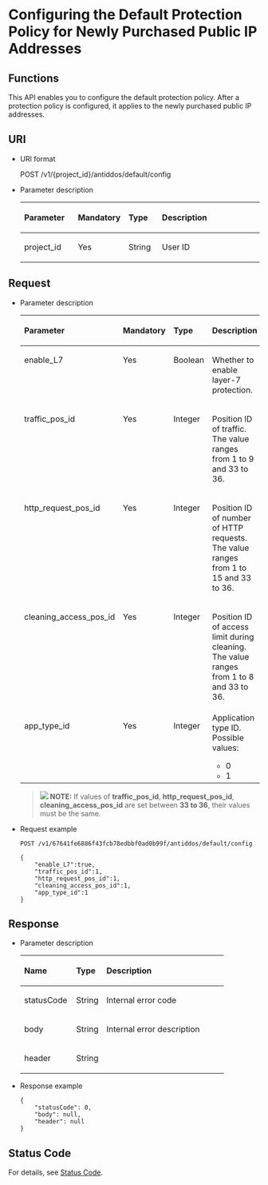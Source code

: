 # Configuring the Default Protection Policy for Newly Purchased Public IP Addresses<a name="antiddos_02_0038"></a>

## Functions<a name="section621837"></a>

This API enables you to configure the default protection policy. After a protection policy is configured, it applies to the newly purchased public IP addresses.

## URI<a name="section5596537"></a>

-   URI format

    POST /v1/\{project\_id\}/antiddos/default/config

-   Parameter description

    <a name="table1988636"></a>
    <table><thead align="left"><tr id="row48062879"><th class="cellrowborder" valign="top" width="22.467753224677534%" id="mcps1.1.5.1.1"><p id="p779118"><a name="p779118"></a><a name="p779118"></a>Parameter</p>
    </th>
    <th class="cellrowborder" valign="top" width="20.537946205379463%" id="mcps1.1.5.1.2"><p id="p63108622"><a name="p63108622"></a><a name="p63108622"></a>Mandatory</p>
    </th>
    <th class="cellrowborder" valign="top" width="14.038596140385962%" id="mcps1.1.5.1.3"><p id="p11524775"><a name="p11524775"></a><a name="p11524775"></a>Type</p>
    </th>
    <th class="cellrowborder" valign="top" width="42.955704429557045%" id="mcps1.1.5.1.4"><p id="p61091552"><a name="p61091552"></a><a name="p61091552"></a>Description</p>
    </th>
    </tr>
    </thead>
    <tbody><tr id="row49468641"><td class="cellrowborder" valign="top" width="22.467753224677534%" headers="mcps1.1.5.1.1 "><p id="p47536979"><a name="p47536979"></a><a name="p47536979"></a>project_id</p>
    </td>
    <td class="cellrowborder" valign="top" width="20.537946205379463%" headers="mcps1.1.5.1.2 "><p id="p25290077"><a name="p25290077"></a><a name="p25290077"></a>Yes</p>
    </td>
    <td class="cellrowborder" valign="top" width="14.038596140385962%" headers="mcps1.1.5.1.3 "><p id="p35230376"><a name="p35230376"></a><a name="p35230376"></a>String</p>
    </td>
    <td class="cellrowborder" valign="top" width="42.955704429557045%" headers="mcps1.1.5.1.4 "><p id="p35088220"><a name="p35088220"></a><a name="p35088220"></a>User ID</p>
    </td>
    </tr>
    </tbody>
    </table>


## Request<a name="section50368838"></a>

-   Parameter description

    <a name="table1660410"></a>
    <table><thead align="left"><tr id="row30785969"><th class="cellrowborder" valign="top" width="30.3%" id="mcps1.1.5.1.1"><p id="p10635570"><a name="p10635570"></a><a name="p10635570"></a>Parameter</p>
    </th>
    <th class="cellrowborder" valign="top" width="18.98%" id="mcps1.1.5.1.2"><p id="p56174843"><a name="p56174843"></a><a name="p56174843"></a>Mandatory</p>
    </th>
    <th class="cellrowborder" valign="top" width="13.94%" id="mcps1.1.5.1.3"><p id="p53868469"><a name="p53868469"></a><a name="p53868469"></a>Type</p>
    </th>
    <th class="cellrowborder" valign="top" width="36.78%" id="mcps1.1.5.1.4"><p id="p1269896"><a name="p1269896"></a><a name="p1269896"></a>Description</p>
    </th>
    </tr>
    </thead>
    <tbody><tr id="row35752731"><td class="cellrowborder" valign="top" width="30.3%" headers="mcps1.1.5.1.1 "><p id="p10290070"><a name="p10290070"></a><a name="p10290070"></a>enable_L7</p>
    </td>
    <td class="cellrowborder" valign="top" width="18.98%" headers="mcps1.1.5.1.2 "><p id="p28189346"><a name="p28189346"></a><a name="p28189346"></a>Yes</p>
    </td>
    <td class="cellrowborder" valign="top" width="13.94%" headers="mcps1.1.5.1.3 "><p id="p1635686"><a name="p1635686"></a><a name="p1635686"></a>Boolean</p>
    </td>
    <td class="cellrowborder" valign="top" width="36.78%" headers="mcps1.1.5.1.4 "><p id="p65381771"><a name="p65381771"></a><a name="p65381771"></a>Whether to enable layer-7 protection.</p>
    </td>
    </tr>
    <tr id="row51565033"><td class="cellrowborder" valign="top" width="30.3%" headers="mcps1.1.5.1.1 "><p id="p16018178"><a name="p16018178"></a><a name="p16018178"></a>traffic_pos_id</p>
    </td>
    <td class="cellrowborder" valign="top" width="18.98%" headers="mcps1.1.5.1.2 "><p id="p22404047"><a name="p22404047"></a><a name="p22404047"></a>Yes</p>
    </td>
    <td class="cellrowborder" valign="top" width="13.94%" headers="mcps1.1.5.1.3 "><p id="p367798481566"><a name="p367798481566"></a><a name="p367798481566"></a>Integer</p>
    </td>
    <td class="cellrowborder" valign="top" width="36.78%" headers="mcps1.1.5.1.4 "><p id="p24544935"><a name="p24544935"></a><a name="p24544935"></a>Position ID of traffic. The value ranges from 1 to 9 and 33 to 36.</p>
    </td>
    </tr>
    <tr id="row19577827"><td class="cellrowborder" valign="top" width="30.3%" headers="mcps1.1.5.1.1 "><p id="p42300179"><a name="p42300179"></a><a name="p42300179"></a>http_request_pos_id</p>
    </td>
    <td class="cellrowborder" valign="top" width="18.98%" headers="mcps1.1.5.1.2 "><p id="p3762492"><a name="p3762492"></a><a name="p3762492"></a>Yes</p>
    </td>
    <td class="cellrowborder" valign="top" width="13.94%" headers="mcps1.1.5.1.3 "><p id="p2257395515612"><a name="p2257395515612"></a><a name="p2257395515612"></a>Integer</p>
    </td>
    <td class="cellrowborder" valign="top" width="36.78%" headers="mcps1.1.5.1.4 "><p id="p56757654"><a name="p56757654"></a><a name="p56757654"></a>Position ID of number of HTTP requests. The value ranges from 1 to 15 and 33 to 36.</p>
    </td>
    </tr>
    <tr id="row41056841"><td class="cellrowborder" valign="top" width="30.3%" headers="mcps1.1.5.1.1 "><p id="p37269850"><a name="p37269850"></a><a name="p37269850"></a>cleaning_access_pos_id</p>
    </td>
    <td class="cellrowborder" valign="top" width="18.98%" headers="mcps1.1.5.1.2 "><p id="p66067912"><a name="p66067912"></a><a name="p66067912"></a>Yes</p>
    </td>
    <td class="cellrowborder" valign="top" width="13.94%" headers="mcps1.1.5.1.3 "><p id="p1659686615617"><a name="p1659686615617"></a><a name="p1659686615617"></a>Integer</p>
    </td>
    <td class="cellrowborder" valign="top" width="36.78%" headers="mcps1.1.5.1.4 "><p id="p15422169"><a name="p15422169"></a><a name="p15422169"></a>Position ID of access limit during cleaning. The value ranges from 1 to 8 and 33 to 36.</p>
    </td>
    </tr>
    <tr id="row4581796"><td class="cellrowborder" valign="top" width="30.3%" headers="mcps1.1.5.1.1 "><p id="p35581233"><a name="p35581233"></a><a name="p35581233"></a>app_type_id</p>
    </td>
    <td class="cellrowborder" valign="top" width="18.98%" headers="mcps1.1.5.1.2 "><p id="p63507614"><a name="p63507614"></a><a name="p63507614"></a>Yes</p>
    </td>
    <td class="cellrowborder" valign="top" width="13.94%" headers="mcps1.1.5.1.3 "><p id="p4066881915621"><a name="p4066881915621"></a><a name="p4066881915621"></a>Integer</p>
    </td>
    <td class="cellrowborder" valign="top" width="36.78%" headers="mcps1.1.5.1.4 "><div class="p" id="p2630238915650"><a name="p2630238915650"></a><a name="p2630238915650"></a>Application type ID. Possible values:<a name="ul2584619815657"></a><a name="ul2584619815657"></a><ul id="ul2584619815657"><li>0</li><li>1</li></ul>
    </div>
    </td>
    </tr>
    </tbody>
    </table>

    >![](/images/icon-note.gif) **NOTE:** 
    >If values of  **traffic\_pos\_id**,  **http\_request\_pos\_id**,  **cleaning\_access\_pos\_id**  are set between  **33 to 36**, their values must be the same.


-   Request example

    ```
    POST /v1/67641fe6886f43fcb78edbbf0ad0b99f/antiddos/default/config 
    ```

    ```
    {
        "enable_L7":true,
        "traffic_pos_id":1,
        "http_request_pos_id":1,
        "cleaning_access_pos_id":1,
        "app_type_id":1
    }
    ```


## Response<a name="section50666366"></a>

-   Parameter description

    <a name="table10229816"></a>
    <table><thead align="left"><tr id="row54739329"><th class="cellrowborder" valign="top" width="25.490000000000002%" id="mcps1.1.4.1.1"><p id="p4700647"><a name="p4700647"></a><a name="p4700647"></a>Name</p>
    </th>
    <th class="cellrowborder" valign="top" width="14.89%" id="mcps1.1.4.1.2"><p id="p45208163"><a name="p45208163"></a><a name="p45208163"></a>Type</p>
    </th>
    <th class="cellrowborder" valign="top" width="59.62%" id="mcps1.1.4.1.3"><p id="p37982554"><a name="p37982554"></a><a name="p37982554"></a>Description</p>
    </th>
    </tr>
    </thead>
    <tbody><tr id="row56688054"><td class="cellrowborder" valign="top" width="25.490000000000002%" headers="mcps1.1.4.1.1 "><p id="p28329695"><a name="p28329695"></a><a name="p28329695"></a>statusCode</p>
    </td>
    <td class="cellrowborder" valign="top" width="14.89%" headers="mcps1.1.4.1.2 "><p id="p13003964"><a name="p13003964"></a><a name="p13003964"></a>String</p>
    </td>
    <td class="cellrowborder" valign="top" width="59.62%" headers="mcps1.1.4.1.3 "><p id="p46688182"><a name="p46688182"></a><a name="p46688182"></a>Internal error code</p>
    </td>
    </tr>
    <tr id="row17540457"><td class="cellrowborder" valign="top" width="25.490000000000002%" headers="mcps1.1.4.1.1 "><p id="p11490904"><a name="p11490904"></a><a name="p11490904"></a>body</p>
    </td>
    <td class="cellrowborder" valign="top" width="14.89%" headers="mcps1.1.4.1.2 "><p id="p58348056"><a name="p58348056"></a><a name="p58348056"></a>String</p>
    </td>
    <td class="cellrowborder" valign="top" width="59.62%" headers="mcps1.1.4.1.3 "><p id="p28572113"><a name="p28572113"></a><a name="p28572113"></a>Internal error description</p>
    </td>
    </tr>
    <tr id="row55822426"><td class="cellrowborder" valign="top" width="25.490000000000002%" headers="mcps1.1.4.1.1 "><p id="p25322618"><a name="p25322618"></a><a name="p25322618"></a>header</p>
    </td>
    <td class="cellrowborder" valign="top" width="14.89%" headers="mcps1.1.4.1.2 "><p id="p37866150"><a name="p37866150"></a><a name="p37866150"></a>String</p>
    </td>
    <td class="cellrowborder" valign="top" width="59.62%" headers="mcps1.1.4.1.3 ">&nbsp;&nbsp;</td>
    </tr>
    </tbody>
    </table>


-   Response example

    ```
    {
        "statusCode": 0,
        "body": null,
        "header": null
    }
    ```


## Status Code<a name="section53344112"></a>

For details, see  [Status Code](status-code.md).

